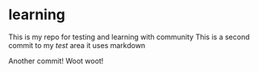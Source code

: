 # learning
This is my repo for testing and learning with community
This is a second commit to my *test* area it uses markdown

Another commit! Woot woot!

